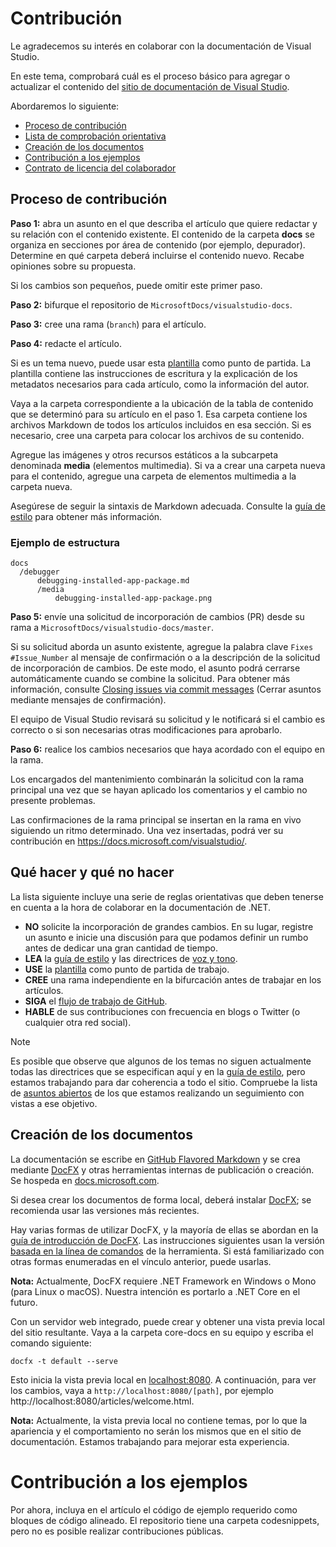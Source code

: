 # <a name="contributing"></a>Contribución

Le agradecemos su interés en colaborar con la documentación de Visual Studio.

En este tema, comprobará cuál es el proceso básico para agregar o actualizar el contenido del [sitio de documentación de Visual Studio](https://docs.microsoft.com/visualstudio).

Abordaremos lo siguiente:

* [Proceso de contribución](#process-for-contributing)
* [Lista de comprobación orientativa](#guidance-checklist)
* [Creación de los documentos](#building-the-docs)
* [Contribución a los ejemplos](#contributing-to-samples)
* [Contrato de licencia del colaborador](#contributor-license-agreement)

## <a name="process-for-contributing"></a>Proceso de contribución

**Paso 1:** abra un asunto en el que describa el artículo que quiere redactar y su relación con el contenido existente.
El contenido de la carpeta **docs** se organiza en secciones por área de contenido (por ejemplo, depurador). Determine en qué carpeta deberá incluirse el contenido nuevo. Recabe opiniones sobre su propuesta. 

Si los cambios son pequeños, puede omitir este primer paso.

**Paso 2:** bifurque el repositorio de `MicrosoftDocs/visualstudio-docs`.

**Paso 3:** cree una rama (`branch`) para el artículo.

**Paso 4:** redacte el artículo.

Si es un tema nuevo, puede usar esta [plantilla](./styleguide/template.md) como punto de partida. La plantilla contiene las instrucciones de escritura y la explicación de los metadatos necesarios para cada artículo, como la información del autor.

Vaya a la carpeta correspondiente a la ubicación de la tabla de contenido que se determinó para su artículo en el paso 1.
Esa carpeta contiene los archivos Markdown de todos los artículos incluidos en esa sección. Si es necesario, cree una carpeta para colocar los archivos de su contenido.

Agregue las imágenes y otros recursos estáticos a la subcarpeta denominada **media** (elementos multimedia). Si va a crear una carpeta nueva para el contenido, agregue una carpeta de elementos multimedia a la carpeta nueva.

Asegúrese de seguir la sintaxis de Markdown adecuada. Consulte la [guía de estilo](./styleguide/template.md) para obtener más información.

### <a name="example-structure"></a>Ejemplo de estructura

    docs
      /debugger
          debugging-installed-app-package.md
          /media
              debugging-installed-app-package.png

**Paso 5:** envíe una solicitud de incorporación de cambios (PR) desde su rama a `MicrosoftDocs/visualstudio-docs/master`.

Si su solicitud aborda un asunto existente, agregue la palabra clave `Fixes #Issue_Number` al mensaje de confirmación o a la descripción de la solicitud de incorporación de cambios. De este modo, el asunto podrá cerrarse automáticamente cuando se combine la solicitud. Para obtener más información, consulte [Closing issues via commit messages](https://help.github.com/articles/closing-issues-via-commit-messages/) (Cerrar asuntos mediante mensajes de confirmación).

El equipo de Visual Studio revisará su solicitud y le notificará si el cambio es correcto o si son necesarias otras modificaciones para aprobarlo.

**Paso 6:** realice los cambios necesarios que haya acordado con el equipo en la rama.

Los encargados del mantenimiento combinarán la solicitud con la rama principal una vez que se hayan aplicado los comentarios y el cambio no presente problemas.

Las confirmaciones de la rama principal se insertan en la rama en vivo siguiendo un ritmo determinado. Una vez insertadas, podrá ver su contribución en https://docs.microsoft.com/visualstudio/.

## <a name="dos-and-donts"></a>Qué hacer y qué no hacer

La lista siguiente incluye una serie de reglas orientativas que deben tenerse en cuenta a la hora de colaborar en la documentación de .NET.

- **NO** solicite la incorporación de grandes cambios. En su lugar, registre un asunto e inicie una discusión para que podamos definir un rumbo antes de dedicar una gran cantidad de tiempo.
- **LEA** la [guía de estilo](./styleguide/template.md) y las directrices de [voz y tono](./styleguide/voice-tone.md).
- **USE** la [plantilla](./styleguide/template.md) como punto de partida de trabajo.
- **CREE** una rama independiente en la bifurcación antes de trabajar en los artículos.
- **SIGA** el [flujo de trabajo de GitHub](https://guides.github.com/introduction/flow/).
- **HABLE** de sus contribuciones con frecuencia en blogs o Twitter (o cualquier otra red social).

> [!NOTE]
> Es posible que observe que algunos de los temas no siguen actualmente todas las directrices que se especifican aquí y en la [guía de estilo](./styleguide/template.md), pero estamos trabajando para dar coherencia a todo el sitio. Compruebe la lista de [asuntos abiertos](https://github.com/dotnet/docs/issues?q=is%3Aissue+is%3Aopen+label%3Aguidelines-adherence) de los que estamos realizando un seguimiento con vistas a ese objetivo.

## <a name="building-the-docs"></a>Creación de los documentos

La documentación se escribe en [GitHub Flavored Markdown](https://help.github.com/categories/writing-on-github/) y se crea mediante [DocFX](https://dotnet.github.io/docfx/) y otras herramientas internas de publicación o creación. Se hospeda en [docs.microsoft.com](https://docs.microsoft.com/dotnet).

Si desea crear los documentos de forma local, deberá instalar [DocFX](https://dotnet.github.io/docfx/); se recomienda usar las versiones más recientes.

Hay varias formas de utilizar DocFX, y la mayoría de ellas se abordan en la [guía de introducción de DocFX](https://dotnet.github.io/docfx/tutorial/docfx_getting_started.html).
Las instrucciones siguientes usan la versión [basada en la línea de comandos](https://dotnet.github.io/docfx/tutorial/docfx_getting_started.html#2-use-docfx-as-a-command-line-tool) de la herramienta.
Si está familiarizado con otras formas enumeradas en el vínculo anterior, puede usarlas.

**Nota:** Actualmente, DocFX requiere .NET Framework en Windows o Mono (para Linux o macOS). Nuestra intención es portarlo a .NET Core en el futuro.

Con un servidor web integrado, puede crear y obtener una vista previa local del sitio resultante. Vaya a la carpeta core-docs en su equipo y escriba el comando siguiente:

```
docfx -t default --serve
```

Esto inicia la vista previa local en [localhost:8080](http://localhost:8080). A continuación, para ver los cambios, vaya a `http://localhost:8080/[path]`, por ejemplo http://localhost:8080/articles/welcome.html.

**Nota:** Actualmente, la vista previa local no contiene temas, por lo que la apariencia y el comportamiento no serán los mismos que en el sitio de documentación. Estamos trabajando para mejorar esta experiencia.

# <a name="contributing-to-samples"></a>Contribución a los ejemplos

Por ahora, incluya en el artículo el código de ejemplo requerido como bloques de código alineado. El repositorio tiene una carpeta codesnippets, pero no es posible realizar contribuciones públicas.
